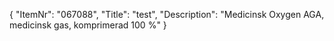 {
  "ItemNr": "067088",
  "Title": "test",
  "Description": "Medicinsk Oxygen AGA, medicinsk gas, komprimerad 100 %"
}